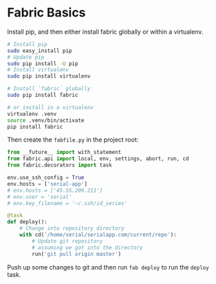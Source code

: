 # Fabric Basics

Install pip, and then either install fabric globally or within a virtualenv.

```bash
# Install pip
sudo easy_install pip
# Update pip
sudo pip install -U pip
# Install virtualenv
sudo pip install virtualenv

# Install `fabric` globally
sudo pip install fabric

# or install in a virtualenv
virtualenv .venv
source .venv/bin/activate
pip install fabric
```

Then create the `fabfile.py` in the project root:

```python
from __future__ import with_statement
from fabric.api import local, env, settings, abort, run, cd
from fabric.decorators import task

env.use_ssh_config = True
env.hosts = ['serial-app']
# env.hosts = ['45.55.209.211']
# env.user = 'serial'
# env.key_filename = '~/.ssh/id_series'

@task
def deploy():
    # Change into repository directory
    with cd('/home/serial/serialapp.com/current/repo'):
        # Update git repository
        # assuming we got into the directory
        run('git pull origin master')
```

Push up some changes to git and then run `fab deploy` to run the `deploy` task.
